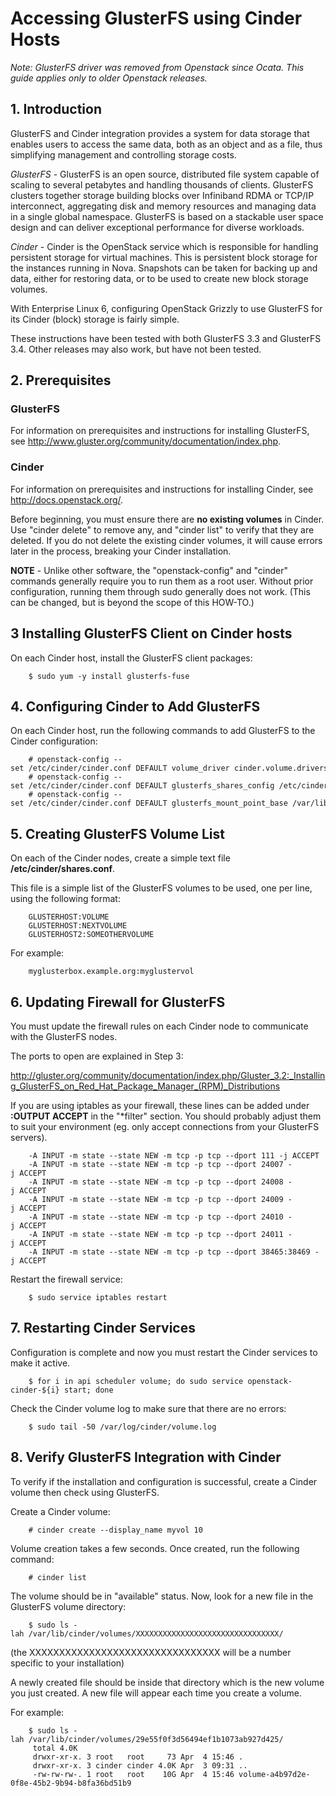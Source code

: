 # Accessing GlusterFS using Cinder Hosts

*Note: GlusterFS driver was removed from Openstack since Ocata. This guide applies only to older Openstack releases.*

## 1. Introduction

GlusterFS and Cinder integration provides a system for data storage that enables users to access the same data, both as an object and as a file, thus simplifying management and controlling storage costs.

*GlusterFS* - GlusterFS is an open source, distributed file system capable of scaling to several petabytes and handling thousands of clients. GlusterFS clusters together storage building blocks over Infiniband RDMA or TCP/IP interconnect, aggregating disk and memory resources and managing data in a single global namespace. GlusterFS is based on a stackable user space design and can deliver exceptional performance for diverse workloads.

*Cinder* - Cinder is the OpenStack service which is responsible for handling persistent storage for virtual machines. This is persistent block storage for the instances running in Nova. Snapshots can be taken for backing up and data, either for restoring data, or to be used to create new block storage volumes.

With Enterprise Linux 6, configuring OpenStack Grizzly to use GlusterFS for its Cinder (block) storage is fairly simple.

These instructions have been tested with both GlusterFS 3.3 and GlusterFS 3.4. Other releases may also work, but have not been tested.

## 2. Prerequisites

### GlusterFS

For information on prerequisites and instructions for installing GlusterFS, see <http://www.gluster.org/community/documentation/index.php>.

### Cinder

For information on prerequisites and instructions for installing Cinder, see <http://docs.openstack.org/>.

Before beginning, you must ensure there are **no existing volumes** in Cinder. Use "cinder delete" to remove any, and "cinder list" to verify that they are deleted. If you do not delete the existing cinder volumes, it will cause errors later in the process, breaking your Cinder installation.

**NOTE** - Unlike other software, the "openstack-config" and "cinder" commands generally require you to run them as a root user. Without prior configuration, running them through sudo generally does not work. (This can be changed, but is beyond the scope of this HOW-TO.)

## 3 Installing GlusterFS Client on Cinder hosts

On each Cinder host, install the GlusterFS client packages:

		$ sudo yum -y install glusterfs-fuse

## 4. Configuring Cinder to Add GlusterFS

On each Cinder host, run the following commands to add GlusterFS to the Cinder configuration:

		# openstack-config --set /etc/cinder/cinder.conf DEFAULT volume_driver cinder.volume.drivers.glusterfs.GlusterfsDriver
		# openstack-config --set /etc/cinder/cinder.conf DEFAULT glusterfs_shares_config /etc/cinder/shares.conf
		# openstack-config --set /etc/cinder/cinder.conf DEFAULT glusterfs_mount_point_base /var/lib/cinder/volumes

## 5. Creating GlusterFS Volume List

On each of the Cinder nodes, create a simple text file **/etc/cinder/shares.conf**.

This file is a simple list of the GlusterFS volumes to be used, one per line, using the following format:

		GLUSTERHOST:VOLUME
		GLUSTERHOST:NEXTVOLUME
		GLUSTERHOST2:SOMEOTHERVOLUME

For example:

		myglusterbox.example.org:myglustervol

## 6. Updating Firewall for GlusterFS

You must update the firewall rules on each Cinder node to communicate with the GlusterFS nodes.

The ports to open are explained in Step 3:

<http://gluster.org/community/documentation/index.php/Gluster_3.2:_Installing_GlusterFS_on_Red_Hat_Package_Manager_(RPM)_Distributions>

If you are using iptables as your firewall, these lines can be added under **:OUTPUT ACCEPT** in the "\*filter" section. You should probably adjust them to suit your environment (eg. only accept connections from your GlusterFS servers).

		-A INPUT -m state --state NEW -m tcp -p tcp --dport 111 -j ACCEPT
		-A INPUT -m state --state NEW -m tcp -p tcp --dport 24007 -j ACCEPT
		-A INPUT -m state --state NEW -m tcp -p tcp --dport 24008 -j ACCEPT
		-A INPUT -m state --state NEW -m tcp -p tcp --dport 24009 -j ACCEPT
		-A INPUT -m state --state NEW -m tcp -p tcp --dport 24010 -j ACCEPT
		-A INPUT -m state --state NEW -m tcp -p tcp --dport 24011 -j ACCEPT
		-A INPUT -m state --state NEW -m tcp -p tcp --dport 38465:38469 -j ACCEPT

Restart the firewall service:

		$ sudo service iptables restart

## 7. Restarting Cinder Services 

Configuration is complete and now you must restart the Cinder services to make it active.

		$ for i in api scheduler volume; do sudo service openstack-cinder-${i} start; done

Check the Cinder volume log to make sure that there are no errors:

		$ sudo tail -50 /var/log/cinder/volume.log

## 8. Verify GlusterFS Integration with Cinder 

To verify if the installation and configuration is successful, create a Cinder volume then check using GlusterFS.

Create a Cinder volume:

		# cinder create --display_name myvol 10

Volume creation takes a few seconds. Once created, run the following command:

		# cinder list

The volume should be in "available" status. Now, look for a new file in the GlusterFS volume directory:

		$ sudo ls -lah /var/lib/cinder/volumes/XXXXXXXXXXXXXXXXXXXXXXXXXXXXXXXX/

(the XXXXXXXXXXXXXXXXXXXXXXXXXXXXXXXX will be a number specific to your installation)

A newly created file should be inside that directory which is the new volume you just created. A new file will appear each time you create a volume.

For example:

		$ sudo ls -lah /var/lib/cinder/volumes/29e55f0f3d56494ef1b1073ab927d425/
		 total 4.0K
		 drwxr-xr-x. 3 root   root     73 Apr  4 15:46 .
		 drwxr-xr-x. 3 cinder cinder 4.0K Apr  3 09:31 ..
		 -rw-rw-rw-. 1 root   root    10G Apr  4 15:46 volume-a4b97d2e-0f8e-45b2-9b94-b8fa36bd51b9
